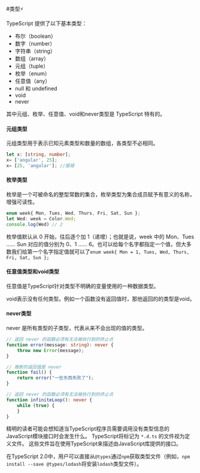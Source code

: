 #类型⚡️

TypeScript 提供了以下基本类型：

- 布尔（boolean）
- 数字（number）
- 字符串（string）
- 数组（array）
- 元组（tuple）
- 枚举（enum）
- 任意值（any）
- null 和 undefined
- void
- never

其中元组、枚举、任意值、void和never类型是 TypeScript 特有的。

#### 元组类型

元组类型用于表示已知元素类型和数量的数组，各类型不必相同。

```typescript
let x: [string, number];
x= ['angular', 25];
x= [25, 'angular']; //报错
```

#### 枚举类型

枚举是一个可被命名的整型常数的集合，枚举类型为集合成员赋予有意义的名称，增强可读性。

```typescript
enum week{ Mon, Tues, Wed, Thurs, Fri, Sat, Sun };
let Wed: week = Color.Wed;
console.log(Wed) // 2
```

枚举值默认从 0 开始，往后逐个加 1（递增）；也就是说，week 中的 Mon、Tues ...... Sun 对应的值分别为 0、1 ...... 6。也可以给每个名字都指定一个值，但大多数我们给第一个名字指定值就可以了`enum week{ Mon = 1, Tues, Wed, Thurs, Fri, Sat, Sun };`

#### 任意值类型和void类型

任意值是TypeScript针对类型不明确的变量使用的一种数据类型。

void表示没有任何类型。例如一个函数没有返回值时，那他返回的的类型是void。

#### never类型

 never 是所有类型的子类型，代表从来不会出现的值的类型。

```typescript
// 返回 never 的函数必须有无法被执行到的终止点
function error(message: string): never {
    throw new Error(message);
}

// 推断的返回值是 never
function fail() {
    return error("一些东西失败了");
}

// 返回 never 的函数必须有无法被执行到的终止点
function infiniteLoop(): never {
    while (true) {
    }
}
```



精明的读者可能会想知道当TypeScript程序员需要调用没有类型信息的JavaScript模块接口时会发生什么。 TypeScript将标记为 `*.d.ts` 的文件视为定义文件。 这些文件旨在使用TypeScript来描述由JavaScript库提供的接口。

在TypeScript 2.0中，用户可以直接从`@types`通过`npm`获取类型文件（例如，`npm install --save @types/lodash`将安装`lodash`类型文件）。